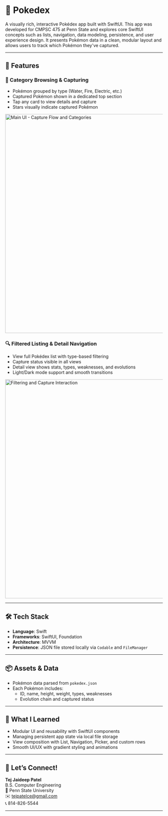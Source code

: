 # 🧭 Pokedex

A visually rich, interactive Pokédex app built with SwiftUI. This app was developed for CMPSC 475 at Penn State and explores core SwiftUI concepts such as lists, navigation, data modeling, persistence, and user experience design. It presents Pokémon data in a clean, modular layout and allows users to track which Pokémon they've captured.

---

## 📱 Features

### 🧩 Category Browsing & Capturing

-   Pokémon grouped by type (Water, Fire, Electric, etc.)
-   Captured Pokémon shown in a dedicated top section
-   Tap any card to view details and capture
-   Stars visually indicate captured Pokémon

<img src="./Pokedex_1.gif" height="700" title="Main UI - Capture Flow and Categories">

### 🔍 Filtered Listing & Detail Navigation

-   View full Pokédex list with type-based filtering
-   Capture status visible in all views
-   Detail view shows stats, types, weaknesses, and evolutions
-   Light/Dark mode support and smooth transitions

<img src="./Pokedex_2.gif" height="700" title="Filtering and Capture Interaction">

---

## 🛠 Tech Stack

-   **Language**: Swift
-   **Frameworks**: SwiftUI, Foundation
-   **Architecture**: MVVM
-   **Persistence**: JSON file stored locally via `Codable` and `FileManager`

---

## 📦 Assets & Data

-   Pokémon data parsed from `pokedex.json`
-   Each Pokémon includes:
    -   ID, name, height, weight, types, weaknesses
    -   Evolution chain and captured status

---

## 🧠 What I Learned

-   Modular UI and reusability with SwiftUI components
-   Managing persistent app state via local file storage
-   View composition with List, Navigation, Picker, and custom rows
-   Smooth UI/UX with gradient styling and animations

---

## 🧠 Let’s Connect!

**Tej Jaideep Patel**  
B.S. Computer Engineering  
📍 Penn State University  
✉️ tejpatelce@gmail.com  
📞 814-826-5544

---

